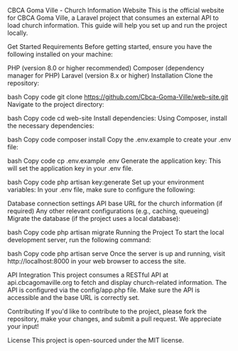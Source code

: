 CBCA Goma Ville - Church Information Website
This is the official website for CBCA Goma Ville, a Laravel project that consumes an external API to load church information. This guide will help you set up and run the project locally.

Get Started
Requirements
Before getting started, ensure you have the following installed on your machine:

PHP (version 8.0 or higher recommended)
Composer (dependency manager for PHP)
Laravel (version 8.x or higher)
Installation
Clone the repository:

bash
Copy code
git clone https://github.com/Cbca-Goma-Ville/web-site.git
Navigate to the project directory:

bash
Copy code
cd web-site
Install dependencies: Using Composer, install the necessary dependencies:

bash
Copy code
composer install
Copy the .env.example to create your .env file:

bash
Copy code
cp .env.example .env
Generate the application key: This will set the application key in your .env file.

bash
Copy code
php artisan key:generate
Set up your environment variables: In your .env file, make sure to configure the following:

Database connection settings
API base URL for the church information (if required)
Any other relevant configurations (e.g., caching, queueing)
Migrate the database (if the project uses a local database):

bash
Copy code
php artisan migrate
Running the Project
To start the local development server, run the following command:

bash
Copy code
php artisan serve
Once the server is up and running, visit http://localhost:8000 in your web browser to access the site.

API Integration
This project consumes a RESTful API at api.cbcagomaville.org to fetch and display church-related information. The API is configured via the config/app.php file. Make sure the API is accessible and the base URL is correctly set.

Contributing
If you'd like to contribute to the project, please fork the repository, make your changes, and submit a pull request. We appreciate your input!

License
This project is open-sourced under the MIT license.
